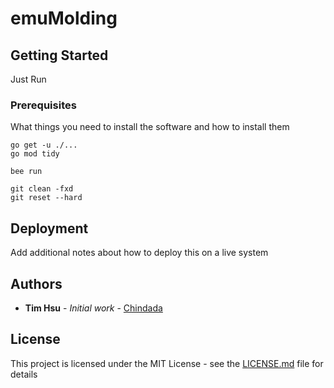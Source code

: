 # emuMolding

## Getting Started

Just Run

### Prerequisites

What things you need to install the software and how to install them

```
go get -u ./...
go mod tidy

bee run

git clean -fxd
git reset --hard

```

## Deployment

Add additional notes about how to deploy this on a live system

## Authors

- **Tim Hsu** - _Initial work_ - [Chindada](https://github.com/Chindada)

## License

This project is licensed under the MIT License - see the [LICENSE.md](LICENSE.md) file for details
